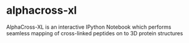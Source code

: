 # alphacross-xl
AlphaCross-XL is an interactive IPython Notebook which performs seamless mapping of cross-linked peptides on to 3D protein structures
